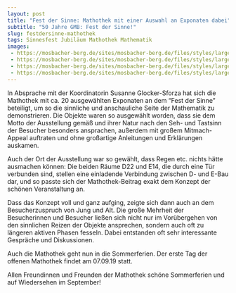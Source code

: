 ```yaml
---
layout: post
title: "Fest der Sinne: Mathothek mit einer Auswahl an Exponaten dabei"
subtitle: "50 Jahre GMB: Fest der Sinne!"
slug: festdersinne-mathothek
tags: Sinnesfest Jubiläum Mathothek Mathematik
images:
 - https://mosbacher-berg.de/sites/mosbacher-berg.de/files/styles/large/public/1_12.jpg?itok=A2aWGbkE
 - https://mosbacher-berg.de/sites/mosbacher-berg.de/files/styles/large/public/2_13.jpg?itok=afMn050Y
 - https://mosbacher-berg.de/sites/mosbacher-berg.de/files/styles/large/public/3_11.jpg?itok=ZCmivKOQ
 - https://mosbacher-berg.de/sites/mosbacher-berg.de/files/styles/large/public/4_12.jpg?itok=DhrAM8o1
---
```


In Absprache mit der Koordinatorin Susanne Glocker-Sforza hat sich die Mathothek mit ca. 20 ausgewählten Exponaten an dem “Fest der Sinne” beteiligt, um so die sinnliche und anschauliche Seite der Mathematik zu demonstrieren. Die Objekte waren so ausgewählt worden, dass sie dem Motto der Ausstellung gemäß und ihrer Natur nach den Seh- und Tastsinn der Besucher besonders ansprachen, außerdem mit großem Mitmach-Appeal auftraten und ohne großartige Anleitungen und Erklärungen auskamen.

<!--break-->

Auch der Ort der Ausstellung war so gewählt, dass Regen etc. nichts hätte ausmachen können: Die beiden Räume D22 und E14, die durch eine Tür verbunden sind, stellen eine einladende Verbindung zwischen D- und E-Bau dar, und so passte sich der Mathothek-Beitrag exakt dem Konzept der schönen Veranstaltung an.

Dass das Konzept voll und ganz aufging, zeigte sich dann auch an dem Besucherzuspruch von Jung und Alt. Die große Mehrheit der Besucherinnen und Besucher ließen sich nicht nur im Vorübergehen von den sinnlichen Reizen der Objekte ansprechen, sondern auch oft zu längeren aktiven Phasen fesseln. Dabei entstanden oft sehr interessante Gespräche und Diskussionen.

Auch die Mathothek geht nun in die Sommerferien. Der erste Tag der offenen Mathothek findet am 07.09.19 statt.

Allen Freundinnen und Freunden der Mathothek schöne Sommerferien und auf Wiedersehen im September!
